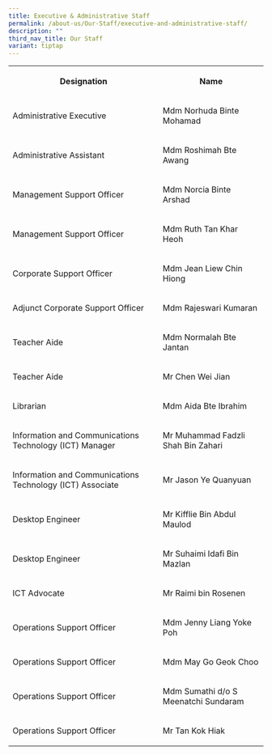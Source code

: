 ```yaml
---
title: Executive & Administrative Staff
permalink: /about-us/Our-Staff/executive-and-administrative-staff/
description: ""
third_nav_title: Our Staff
variant: tiptap
---
```

<table style="minWidth: 50px">
<colgroup>
<col>
<col>
</colgroup>
<tbody>
<tr>
<th rowspan="1" colspan="1">
<p>Designation</p>
</th>
<th rowspan="1" colspan="1">
<p>Name</p>
</th>
</tr>
<tr>
<td rowspan="1" colspan="1">
<p>Administrative Executive</p>
</td>
<td rowspan="1" colspan="1">
<p>Mdm Norhuda Binte Mohamad</p>
</td>
</tr>
<tr>
<td rowspan="1" colspan="1">
<p>Administrative Assistant</p>
</td>
<td rowspan="1" colspan="1">
<p>Mdm Roshimah Bte Awang</p>
</td>
</tr>
<tr>
<td rowspan="1" colspan="1">
<p>Management Support Officer</p>
</td>
<td rowspan="1" colspan="1">
<p>Mdm Norcia Binte Arshad</p>
</td>
</tr>
<tr>
<td rowspan="1" colspan="1">
<p>Management Support Officer</p>
</td>
<td rowspan="1" colspan="1">
<p>Mdm Ruth Tan Khar Heoh</p>
</td>
</tr>
<tr>
<td rowspan="1" colspan="1">
<p>Corporate Support Officer</p>
</td>
<td rowspan="1" colspan="1">
<p>Mdm Jean Liew Chin Hiong</p>
</td>
</tr>
<tr>
<td rowspan="1" colspan="1">
<p>Adjunct Corporate Support Officer</p>
</td>
<td rowspan="1" colspan="1">
<p>Mdm Rajeswari Kumaran</p>
</td>
</tr>
<tr>
<td rowspan="1" colspan="1">
<p>Teacher Aide</p>
</td>
<td rowspan="1" colspan="1">
<p>Mdm Normalah Bte Jantan</p>
</td>
</tr>
<tr>
<td rowspan="1" colspan="1">
<p>Teacher Aide</p>
</td>
<td rowspan="1" colspan="1">
<p>Mr Chen Wei Jian</p>
</td>
</tr>
<tr>
<td rowspan="1" colspan="1">
<p>Librarian</p>
</td>
<td rowspan="1" colspan="1">
<p>Mdm Aida Bte Ibrahim</p>
</td>
</tr>
<tr>
<td rowspan="1" colspan="1">
<p>Information and Communications Technology (ICT) Manager</p>
</td>
<td rowspan="1" colspan="1">
<p>Mr Muhammad Fadzli Shah Bin Zahari</p>
</td>
</tr>
<tr>
<td rowspan="1" colspan="1">
<p>Information and Communications Technology (ICT) Associate</p>
</td>
<td rowspan="1" colspan="1">
<p>Mr Jason Ye Quanyuan</p>
</td>
</tr>
<tr>
<td rowspan="1" colspan="1">
<p>Desktop Engineer</p>
</td>
<td rowspan="1" colspan="1">
<p>Mr Kifflie Bin Abdul Maulod</p>
</td>
</tr>
<tr>
<td rowspan="1" colspan="1">
<p>Desktop Engineer</p>
</td>
<td rowspan="1" colspan="1">
<p>Mr Suhaimi Idafi Bin Mazlan</p>
</td>
</tr>
<tr>
<td rowspan="1" colspan="1">
<p>ICT Advocate</p>
</td>
<td rowspan="1" colspan="1">
<p>Mr Raimi bin Rosenen</p>
</td>
</tr>
<tr>
<td rowspan="1" colspan="1">
<p>Operations Support Officer</p>
</td>
<td rowspan="1" colspan="1">
<p>Mdm Jenny Liang Yoke Poh</p>
</td>
</tr>
<tr>
<td rowspan="1" colspan="1">
<p>Operations Support Officer</p>
</td>
<td rowspan="1" colspan="1">
<p>Mdm May Go Geok Choo</p>
</td>
</tr>
<tr>
<td rowspan="1" colspan="1">
<p>Operations Support Officer</p>
</td>
<td rowspan="1" colspan="1">
<p>Mdm Sumathi d/o S Meenatchi Sundaram</p>
</td>
</tr>
<tr>
<td rowspan="1" colspan="1">
<p>Operations Support Officer</p>
</td>
<td rowspan="1" colspan="1">
<p>Mr Tan Kok Hiak</p>
</td>
</tr>
</tbody>
</table>
<p></p>